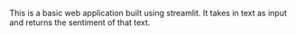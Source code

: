 This is a basic web application built using streamlit. It takes in text as input and returns the sentiment of that text.